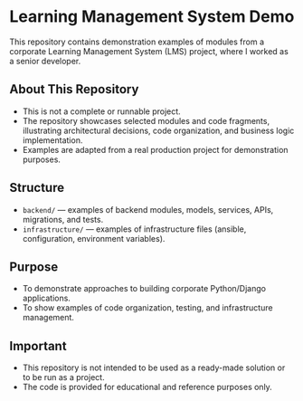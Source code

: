 # Learning Management System Demo

This repository contains demonstration examples of modules from a corporate Learning Management System (LMS) project, where I worked as a senior developer.

## About This Repository

- This is not a complete or runnable project.
- The repository showcases selected modules and code fragments, illustrating architectural decisions, code organization, and business logic implementation.
- Examples are adapted from a real production project for demonstration purposes.

## Structure

- `backend/` — examples of backend modules, models, services, APIs, migrations, and tests.
- `infrastructure/` — examples of infrastructure files (ansible, configuration, environment variables).

## Purpose

- To demonstrate approaches to building corporate Python/Django applications.
- To show examples of code organization, testing, and infrastructure management.

## Important

- This repository is not intended to be used as a ready-made solution or to be run as a project.
- The code is provided for educational and reference purposes only.
